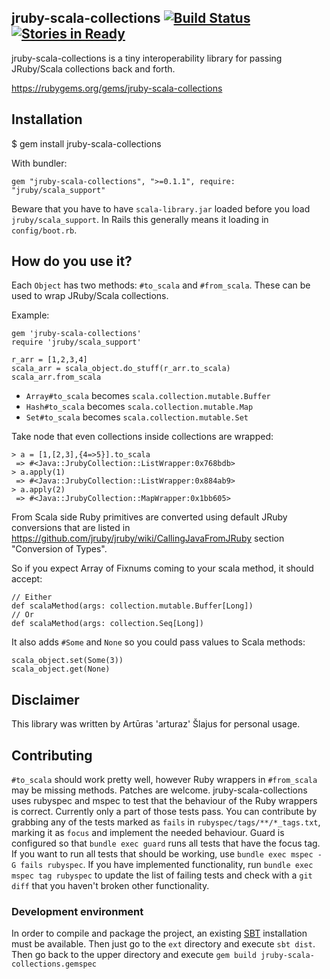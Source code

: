 ## jruby-scala-collections [![Build Status](https://travis-ci.org/RubyAndScala/jruby-scala-collections.png?branch=master)](https://travis-ci.org/RubyAndScala/jruby-scala-collections)[![Stories in Ready](https://badge.waffle.io/RubyAndScala/jruby-scala-collections.png?label=ready)](https://waffle.io/RubyAndScala/jruby-scala-collections)

jruby-scala-collections is a tiny interoperability library for passing JRuby/Scala collections back
and forth.

https://rubygems.org/gems/jruby-scala-collections

## Installation

$ gem install jruby-scala-collections

With bundler:

```gem "jruby-scala-collections", ">=0.1.1", require: "jruby/scala_support"```

Beware that you have to have ```scala-library.jar``` loaded before you 
load ```jruby/scala_support```. In Rails this generally means it loading in ```config/boot.rb```.

## How do you use it?

Each ```Object``` has two methods: ```#to_scala``` and ```#from_scala```.
These can be used to wrap JRuby/Scala collections.

Example:

    gem 'jruby-scala-collections'
    require 'jruby/scala_support'
    
    r_arr = [1,2,3,4]
    scala_arr = scala_object.do_stuff(r_arr.to_scala)
    scala_arr.from_scala

* ```Array#to_scala``` becomes ```scala.collection.mutable.Buffer```
* ```Hash#to_scala``` becomes ```scala.collection.mutable.Map```
* ```Set#to_scala``` becomes ```scala.collection.mutable.Set```

Take node that even collections inside collections are wrapped:

    > a = [1,[2,3],{4=>5}].to_scala
     => #<Java::JrubyCollection::ListWrapper:0x768bdb> 
    > a.apply(1)
     => #<Java::JrubyCollection::ListWrapper:0x884ab9> 
    > a.apply(2)
     => #<Java::JrubyCollection::MapWrapper:0x1bb605> 

From Scala side Ruby primitives are converted using default JRuby conversions
that are listed in https://github.com/jruby/jruby/wiki/CallingJavaFromJRuby section
"Conversion of Types".

So if you expect Array of Fixnums coming to your scala method, it should accept:

    // Either
    def scalaMethod(args: collection.mutable.Buffer[Long])
    // Or
    def scalaMethod(args: collection.Seq[Long])

It also adds ```#Some``` and ```None``` so you could pass values to Scala
methods:

    scala_object.set(Some(3))
    scala_object.get(None)

## Disclaimer

This library was written by Artūras 'arturaz' Šlajus for personal
usage.

## Contributing
```#to_scala``` should work pretty well, however Ruby wrappers
in ```#from_scala``` may be missing methods. Patches are welcome.
jruby-scala-collections uses rubyspec and mspec to test that the behaviour
of the Ruby wrappers is correct.
Currently only a part of those tests pass. You can contribute by grabbing
any of the tests marked as `fails` in `rubyspec/tags/**/*_tags.txt`, marking it as
`focus` and implement the needed behaviour.
Guard is configured so that `bundle exec guard` runs all tests that have the focus tag.
If you want to run all tests that should be working, use `bundle exec mspec -G fails rubyspec`.
If you have implemented functionality, run `bundle exec mspec tag rubyspec` to update the list
of failing tests and check with a `git diff` that you haven't broken other functionality.

### Development environment
In order to compile and package the project, an existing [SBT](http://www.scala-sbt.org/) installation must be available. Then just go to the 
`ext` directory and execute `sbt dist`. Then go back to the upper directory and execute `gem build jruby-scala-collections.gemspec`
